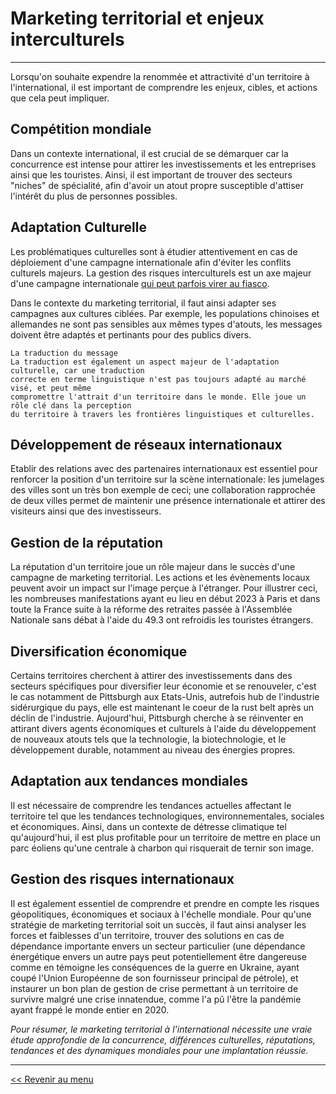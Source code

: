 # Marketing territorial et enjeux interculturels
-----------------------------
Lorsqu'on souhaite expendre la renommée et attractivité d'un territoire à l'international, il est important de comprendre les enjeux, cibles, et actions que cela peut impliquer. 

## Compétition mondiale
Dans un contexte international, il est crucial de se démarquer car la concurrence est intense pour attirer les investissements et les entreprises ainsi que les touristes. Ainsi, il est important de trouver des secteurs "niches" de spécialité, afin d'avoir un atout propre susceptible d'attiser l'intérêt du plus de personnes possibles. 

## Adaptation Culturelle
Les problématiques culturelles sont à étudier attentivement en cas de déploiement d'une campagne internationale afin d'éviter les conflits culturels majeurs. La gestion des risques interculturels est un axe majeur d'une campagne internationale [qui peut parfois virer au fiasco](https://gestion-des-risques-interculturels.com/risques/la-maladresse-interculturelle-de-puma/). 

Dans le contexte du marketing territorial, il faut ainsi adapter ses campagnes aux cultures ciblées. Par exemple, les populations chinoises et allemandes ne sont pas sensibles aux mêmes types d'atouts, les messages doivent être adaptés et pertinants pour des publics divers.
~~~~
La traduction du message
La traduction est également un aspect majeur de l'adaptation culturelle, car une traduction
correcte en terme linguistique n'est pas toujours adapté au marché visé, et peut même
compromettre l'attrait d'un territoire dans le monde. Elle joue un rôle clé dans la perception
du territoire à travers les frontières linguistiques et culturelles. 
~~~~
## Développement de réseaux internationaux
Etablir des relations avec des partenaires internationaux est essentiel pour renforcer la position d'un territoire sur la scène internationale: les jumelages des villes sont un très bon exemple de ceci; une collaboration rapprochée de deux villes permet de maintenir une présence internationale et attirer des visiteurs ainsi que des investisseurs.

## Gestion de la réputation
La réputation d'un territoire joue un rôle majeur dans le succès d'une campagne de marketing territorial. Les actions et les évènements locaux peuvent avoir un impact sur l'image perçue à l'étranger. Pour illustrer ceci, les nombreuses manifestations ayant eu lieu en début 2023 à Paris et dans toute la France suite à la réforme des retraites passée à l'Assemblée Nationale sans débat à l'aide du 49.3 ont refroidis les touristes étrangers.

## Diversification économique
Certains territoires cherchent à attirer des investissements dans des secteurs spécifiques pour diversifier leur économie et se renouveler, c'est le cas notamment de Pittsburgh aux Etats-Unis, autrefois hub de l'industrie sidérurgique du pays, elle est maintenant le coeur de la rust belt après un déclin de l'industrie. Aujourd'hui, Pittsburgh cherche à se réinventer en attirant divers agents économiques et culturels à l'aide du développement de nouveaux atouts tels que la technologie, la biotechnologie, et le développement durable, notamment au niveau des énergies propres. 

## Adaptation aux tendances mondiales
Il est nécessaire de comprendre les tendances actuelles affectant le territoire tel que les tendances technologiques, environnementales, sociales et économiques. Ainsi, dans un contexte de détresse climatique tel qu'aujourd'hui, il est plus profitable pour un territoire de mettre en place un parc éoliens qu'une centrale à charbon qui risquerait de ternir son image. 

## Gestion des risques internationaux
Il est également essentiel de comprendre et prendre en compte les risques géopolitiques, économiques et sociaux à l'échelle mondiale. Pour qu'une stratégie de marketing territorial soit un succès, il faut ainsi analyser les forces et faiblesses d'un territoire, trouver des solutions en cas de dépendance importante envers un secteur particulier (une dépendance énergétique envers un autre pays peut potentiellement être dangereuse comme en témoigne les conséquences de la guerre en Ukraine, ayant coupé l'Union Européenne de son fournisseur principal de pétrole), et instaurer un bon plan de gestion de crise permettant à un territoire de survivre malgré une crise innatendue, comme l'a pû l'être la pandémie ayant frappé le monde entier en 2020. 

*Pour résumer, le marketing territorial à l'international nécessite une vraie étude approfondie de la concurrence, différences culturelles, réputations, tendances et des dynamiques mondiales pour une implantation réussie.*

-----------------------------------------------------
[<< Revenir au menu](index.md)
